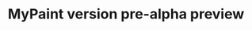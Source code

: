 ---
title: 'MyPaint version pre-alpha preview'
redirect_to:
  - 'https://discuss.pencil2d.org/t/mypaint-version-pre-alpha-preview/1185'
---